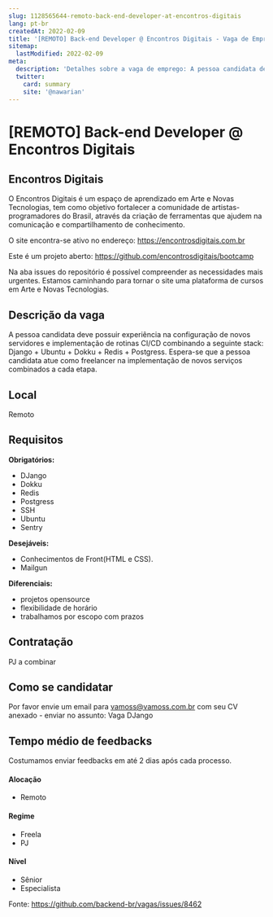 ```yaml
---
slug: 1128565644-remoto-back-end-developer-at-encontros-digitais
lang: pt-br
createdAt: 2022-02-09
title: '[REMOTO] Back-end Developer @ Encontros Digitais - Vaga de Emprego'
sitemap:
  lastModified: 2022-02-09
meta:
  description: 'Detalhes sobre a vaga de emprego: A pessoa candidata deve possuir experiência na configuração de novos servidores e implementação de rotinas CI/CD combinando a seguinte stack: Django + Ubuntu + Dokku + Redis + Postgress. Espera-se que a pessoa candidata atue como freelancer na implementação de novos serviços combinados a cada etapa.'
  twitter:
    card: summary
    site: '@nawarian'
---
```


# [REMOTO] Back-end Developer @ Encontros Digitais

## Encontros Digitais

O Encontros Digitais é um espaço de aprendizado em Arte e Novas Tecnologias, tem como objetivo fortalecer a comunidade de artistas-programadores do Brasil, através da criação de ferramentas que ajudem na comunicação e compartilhamento de conhecimento.

O site encontra-se ativo no endereço:
https://encontrosdigitais.com.br

Este é um projeto aberto:
https://github.com/encontrosdigitais/bootcamp

Na aba issues do repositório é possível compreender as necessidades mais urgentes.
Estamos caminhando para tornar o site uma plataforma de cursos em Arte e Novas Tecnologias.

## Descrição da vaga

A pessoa candidata deve possuir experiência na configuração de novos servidores e implementação de rotinas CI/CD combinando a seguinte stack: Django + Ubuntu + Dokku + Redis + Postgress.
Espera-se que a pessoa candidata atue como freelancer na implementação de novos serviços combinados a cada etapa.

## Local

Remoto

## Requisitos

**Obrigatórios:**
- DJango
- Dokku
- Redis
- Postgress
- SSH
- Ubuntu
- Sentry

**Desejáveis:**
- Conhecimentos de Front(HTML e CSS).
- Mailgun

**Diferenciais:**
- projetos opensource
- flexibilidade de horário
- trabalhamos por escopo com prazos

## Contratação

PJ a combinar

## Como se candidatar

Por favor envie um email para vamoss@vamoss.com.br com seu CV anexado - enviar no assunto: Vaga DJango

## Tempo médio de feedbacks

Costumamos enviar feedbacks em até 2 dias após cada processo.

#### Alocação
- Remoto

#### Regime
- Freela
- PJ

#### Nível
- Sênior
- Especialista

Fonte: https://github.com/backend-br/vagas/issues/8462